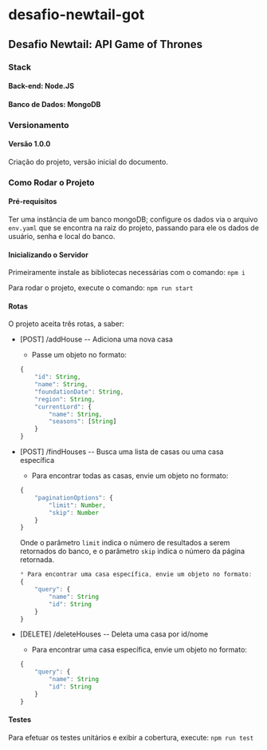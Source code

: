 # desafio-newtail-got

## Desafio Newtail: API Game of Thrones

### Stack

#### Back-end: Node.JS

#### Banco de Dados: MongoDB

### Versionamento

#### Versão 1.0.0
Criação do projeto, versão inicial do documento.

### Como Rodar o Projeto

#### Pré-requisitos
Ter uma instância de um banco mongoDB; configure os dados via o arquivo `env.yaml` que se encontra na raiz do projeto, passando para ele os dados de usuário, senha e local do banco.

#### Inicializando o Servidor
Primeiramente instale as bibliotecas necessárias com o comando:
`npm i`

Para rodar o projeto, execute o comando:
`npm run start`

#### Rotas
O projeto aceita três rotas, a saber:
* [POST] /addHouse -- Adiciona uma nova casa
    * Passe um objeto no formato:
    ``` javascript
    {
        "id": String, 
        "name": String,
        "foundationDate": String,
        "region": String,
        "currentLord": {
            "name": String,
            "seasons": [String]
        } 
    }
    ```

* [POST] /findHouses -- Busca uma lista de casas ou uma casa específica
    * Para encontrar todas as casas, envie um objeto no formato:
    ``` javascript
    {
        "paginationOptions": {
            "limit": Number,
            "skip": Number
        }
    }
    ```
    Onde o parâmetro `limit` indica o número de resultados a serem retornados do banco, e o parâmetro `skip` indica o número da página retornada.
    ``` javascript
    * Para encontrar uma casa específica, envie um objeto no formato:
    {
        "query": {
            "name": String
            "id": String
        }
    }
    ```

* [DELETE] /deleteHouses -- Deleta uma casa por id/nome
    * Para encontrar uma casa específica, envie um objeto no formato:
    ``` javascript
    {
        "query": {
            "name": String
            "id": String
        }
    }
    ```

#### Testes
Para efetuar os testes unitários e exibir a cobertura, execute:
    `npm run test`